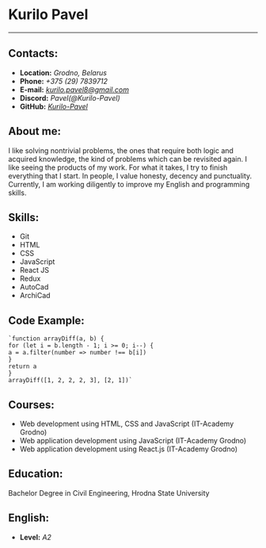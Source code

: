 # Kurilo Pavel

---

## Contacts:

- **Location:** *Grodno, Belarus*
- **Phone:** *+375 (29) 7839712*
- **E-mail:** *kurilo.pavel8@gmail.com*
- **Discord:** *Pavel(@Kurilo-Pavel)*
- **GitHub:** [*Kurilo-Pavel*](https://github.com/Kurilo-Pavel)

## About me:

I like solving nontrivial problems, the ones that require both logic and acquired knowledge, the kind of problems which
can be revisited again. I like seeing the products of my work. For what it takes, I try to finish everything that I
start. In people, I value honesty, decency and punctuality. Currently, I am working diligently to improve my English and
programming skills.

## Skills:

- Git
- HTML
- CSS
- JavaScript
- React JS
- Redux
- AutoCad
- ArchiCad

## Code Example:

    `function arrayDiff(a, b) {
    for (let i = b.length - 1; i >= 0; i--) {
    a = a.filter(number => number !== b[i])
    }
    return a
    }
    arrayDiff([1, 2, 2, 2, 3], [2, 1])`

## Courses:

- Web development using HTML, CSS and JavaScript (IT-Academy Grodno)
- Web application development using JavaScript (IT-Academy Grodno)
- Web application development using React.js (IT-Academy Grodno)

## Education:

Bachelor Degree in Civil Engineering, Hrodna State University

## English:

- **Level:** *A2*